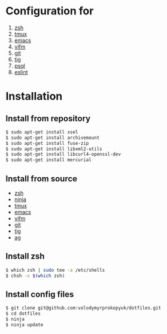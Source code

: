 # Configuration for

1. [zsh](http://www.zsh.org/)
1. [tmux](http://tmux.github.io/)
1. [emacs](http://www.gnu.org/software/emacs/)
1. [vifm](http://vifm.info/)
1. [git](https://git-scm.com/)
1. [tig](https://github.com/jonas/tig)
1. [psql](http://www.postgresql.org/docs/9.4/static/app-psql.html)
1. [eslint](http://eslint.org/)

# Installation

## Install from repository

```bash
$ sudo apt-get install xsel
$ sudo apt-get install archivemount
$ sudo apt-get install fuse-zip
$ sudo apt-get install libxml2-utils
$ sudo apt-get install libcurl4-openssl-dev
$ sudo apt-get install mercurial
```

## Install from source

- [zsh](http://www.zsh.org/)
- [ninja](https://ninja-build.org/)
- [tmux](https://tmux.github.io/)
- [emacs](https://www.gnu.org/software/emacs/)
- [vifm](http://vifm.info/)
- [git](https://git-scm.com/)
- [tig](https://github.com/jonas/tig)
- [ag](https://github.com/ggreer/the_silver_searcher)

## Install zsh

```bash
$ which zsh | sudo tee -a /etc/shells
$ chsh -s $(which zsh)
```

## Install config files

```bash
$ git clone git@github.com:volodymyrprokopyuk/dotfiles.git
$ cd dotfiles
$ ninja
$ ninja update
```
